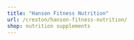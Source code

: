 ```yaml
---
title: "Hanson Fitness Nutrition"
url: /creston/hanson-fitness-nutrition/
shop: nutrition supplements
---
```

